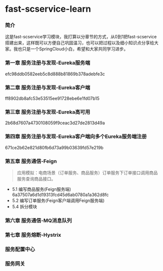 # fast-scservice-learn

### 简介
这是fast-scservice学习模块，我打算以分章节的方式，从0到1把fast-scservice搭建出来，这样既可以方便自己巩固温习，也可以把过程以及细小知识点分享给大家。我也只是一个SpringCloud小白，希望和大家共同学习进步。

### 第一章 服务注册与发现-Eureka服务端
efc98ddb0582eeb5c8d888b81869b378adebfe3c

### 第二章 服务注册与发现-Eureka客户端
ff8902db8afc53e53515ee91728ebe6e1fd07b15

### 第三章 服务注册与发现-Eureka高可用
2b68d7607a4730108059f9ceac3d27de2813d49a

### 第四章 服务注册与发现-Eureka客户端向多个Eureka服务端注册
671ce2b62e821d80fb6d73a99b03639fd57e219b

### 第五章 服务通信-Feign
> 应用模拟：电商场景（订单服务、商品服务）订单服务下订单接口调用商品服务查询商品接口。
* 5.1 编写商品服务(Feign服务端) 6a37507a6d1d19313fcd45d6ab0780a1a362d8fc
* 5.2 编写订单服务(Feign客户端调用Feign服务端)
* 5.4 拆分模块


### 第六章 服务通信-MQ消息队列

### 第七章 服务熔断-Hystrix


### 服务配置中心

### 服务网关
